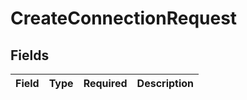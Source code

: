 # CreateConnectionRequest


## Fields

| Field       | Type        | Required    | Description |
| ----------- | ----------- | ----------- | ----------- |